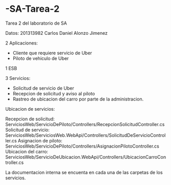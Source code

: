 # -SA-Tarea-2
Tarea 2 del laboratorio de SA

Datos: 
201313982
Carlos Daniel Alonzo Jimenez

2 Aplicaciones:
- Cliente que requiere servicio de Uber
- Piloto de vehiculo de Uber

1 ESB

3 Servicios:
- Solicitud de servicio de Uber
- Recepcion de solicitud y aviso al piloto
- Rastreo de ubicacion del carro por parte de la administracion.

Ubicacion de servicios:

Recepcion de solicitud: ServiciosWeb/ServicioDePiloto/Controllers/RecepcionSolicitudController.cs
Solicitud de servicio: ServiciosWeb/ServiciosWeb.WebApi/Controllers/SolicitudDeServicioController.cs
Asignacion de piloto: ServiciosWeb/ServicioDePiloto/Controllers/AsignacionPilotoController.cs
Ubicacion del carro: ServiciosWeb/ServicioDeUbicacion.WebApi/Controllers/UbicacionCarroController.cs

La documentacion interna se encuenta en cada una de las carpetas de los servicios.
